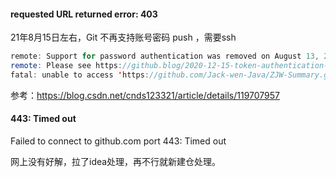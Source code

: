 #### requested URL returned error: 403

21年8月15日左右，Git 不再支持账号密码 push ，需要ssh

```java
remote: Support for password authentication was removed on August 13, 2021. Please use a personal access token instead.
remote: Please see https://github.blog/2020-12-15-token-authentication-requirements-for-git-operations/ for more information.
fatal: unable to access 'https://github.com/Jack-wen-Java/ZJW-Summary.git/': The requested URL returned error: 403
```

参考：https://blog.csdn.net/cnds123321/article/details/119707957

#### 443: Timed out

Failed to connect to github.com port 443: Timed out

网上没有好解，拉了idea处理，再不行就新建仓处理。

